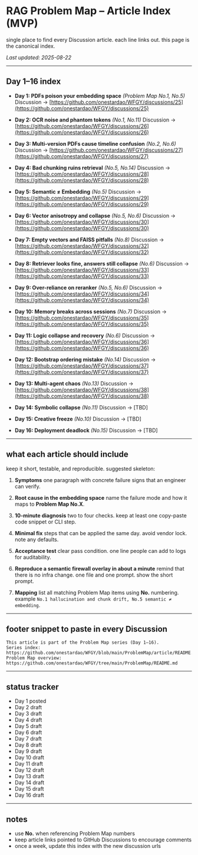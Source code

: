 # RAG Problem Map – Article Index (MVP)

single place to find every Discussion article. each line links out. this page is the canonical index.

*Last updated: 2025-08-22*

---

## Day 1–16 index

* **Day 1: PDFs poison your embedding space** *(Problem Map No.1, No.5)*
  Discussion → [https://github.com/onestardao/WFGY/discussions/25](https://github.com/onestardao/WFGY/discussions/25)

* **Day 2: OCR noise and phantom tokens** *(No.1, No.11)*
  Discussion → [https://github.com/onestardao/WFGY/discussions/26](https://github.com/onestardao/WFGY/discussions/26)

* **Day 3: Multi-version PDFs cause timeline confusion** *(No.2, No.6)*
  Discussion → [https://github.com/onestardao/WFGY/discussions/27](https://github.com/onestardao/WFGY/discussions/27)

* **Day 4: Bad chunking ruins retrieval** *(No.5, No.14)*
  Discussion → [https://github.com/onestardao/WFGY/discussions/28](https://github.com/onestardao/WFGY/discussions/28)

* **Day 5: Semantic ≠ Embedding** *(No.5)*
  Discussion → [https://github.com/onestardao/WFGY/discussions/29](https://github.com/onestardao/WFGY/discussions/29)

* **Day 6: Vector anisotropy and collapse** *(No.5, No.6)*
  Discussion → [https://github.com/onestardao/WFGY/discussions/30](https://github.com/onestardao/WFGY/discussions/30)

* **Day 7: Empty vectors and FAISS pitfalls** *(No.8)*
  Discussion → [https://github.com/onestardao/WFGY/discussions/32](https://github.com/onestardao/WFGY/discussions/32)

* **Day 8: Retriever looks fine, answers still collapse** *(No.6)*
  Discussion → [https://github.com/onestardao/WFGY/discussions/33](https://github.com/onestardao/WFGY/discussions/33)

* **Day 9: Over-reliance on reranker** *(No.5, No.6)*
  Discussion → [https://github.com/onestardao/WFGY/discussions/34](https://github.com/onestardao/WFGY/discussions/34)

* **Day 10: Memory breaks across sessions** *(No.7)*
  Discussion → [https://github.com/onestardao/WFGY/discussions/35](https://github.com/onestardao/WFGY/discussions/35)

* **Day 11: Logic collapse and recovery** *(No.6)*
  Discussion → [https://github.com/onestardao/WFGY/discussions/36](https://github.com/onestardao/WFGY/discussions/36)

* **Day 12: Bootstrap ordering mistake** *(No.14)*
  Discussion  → [https://github.com/onestardao/WFGY/discussions/37](https://github.com/onestardao/WFGY/discussions/37)

* **Day 13: Multi-agent chaos** *(No.13)*
  Discussion →  [https://github.com/onestardao/WFGY/discussions/38](https://github.com/onestardao/WFGY/discussions/38)

* **Day 14: Symbolic collapse** *(No.11)*
  Discussion → \[TBD]

* **Day 15: Creative freeze** *(No.10)*
  Discussion → \[TBD]

* **Day 16: Deployment deadlock** *(No.15)*
  Discussion → \[TBD]

---

## what each article should include

keep it short, testable, and reproducible. suggested skeleton:

1. **Symptoms**
   one paragraph with concrete failure signs that an engineer can verify.

2. **Root cause in the embedding space**
   name the failure mode and how it maps to **Problem Map No.X**.

3. **10-minute diagnosis**
   two to four checks. keep at least one copy-paste code snippet or CLI step.

4. **Minimal fix**
   steps that can be applied the same day. avoid vendor lock. note any defaults.

5. **Acceptance test**
   clear pass condition. one line people can add to logs for auditability.

6. **Reproduce a semantic firewall overlay in about a minute**
   remind that there is no infra change. one file and one prompt. show the short prompt.

7. **Mapping**
   list all matching Problem Map items using **No.** numbering. example
   `No.1 hallucination and chunk drift, No.5 semantic ≠ embedding`.

---

## footer snippet to paste in every Discussion

```
This article is part of the Problem Map series (Day 1–16).
Series index: https://github.com/onestardao/WFGY/blob/main/ProblemMap/article/README.md
Problem Map overview: https://github.com/onestardao/WFGY/tree/main/ProblemMap/README.md
```

---

## status tracker

* Day 1 posted
* Day 2 draft
* Day 3 draft
* Day 4 draft
* Day 5 draft
* Day 6 draft
* Day 7 draft
* Day 8 draft
* Day 9 draft
* Day 10 draft
* Day 11 draft
* Day 12 draft
* Day 13 draft
* Day 14 draft
* Day 15 draft
* Day 16 draft

---

## notes

* use **No.** when referencing Problem Map numbers
* keep article links pointed to GitHub Discussions to encourage comments
* once a week, update this index with the new discussion urls
